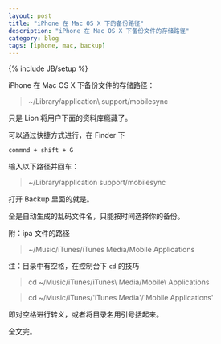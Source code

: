 ```yaml
---
layout: post
title: "iPhone 在 Mac OS X 下的备份路径"
description: "iPhone 在 Mac OS X 下备份文件的存储路径"
category: blog
tags: [iphone, mac, backup]
---
```

{% include JB/setup %}

iPhone 在 Mac OS X 下备份文件的存储路径：

>~/Library/application\ support/mobilesync 

只是 Lion 将用户下面的资料库瘾藏了。

可以通过快捷方式进行，在 Finder 下

 `commnd + shift + G`

输入以下路径并回车：

>~/Library/application support/mobilesync 

打开 Backup 里面的就是。

全是自动生成的乱码文件名，只能按时间选择你的备份。

附：ipa 文件的路径

>~/Music/iTunes/iTunes Media/Mobile Applications

注：目录中有空格，在控制台下 `cd` 的技巧

>cd ~/Music/iTunes/iTunes\ Media/Mobile\ Applications

>cd ~/Music/iTunes/'iTunes Media'/'Mobile Applications'

即对空格进行转义，或者将目录名用引号括起来。

全文完。